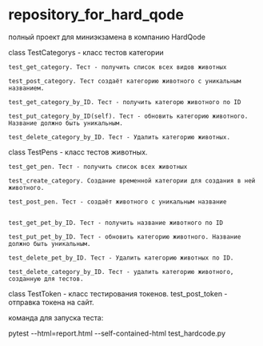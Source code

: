 # repository_for_hard_qode
полный проект для миниэкзамена в компанию HardQode





class TestCategorys - класс тестов категории

    test_get_category. Тест - получить список всех видов животных

    test_post_category. Тест создаёт категорию животного с уникальным названием.

    test_get_category_by_ID. Тест - получить категорю животного по ID

    test_put_category_by_ID(self). Тест - обновить категорию животного. Название должно быть уникальным.
        
    test_delete_category_by_ID. Тест - Удалить категорию животных.
        

class TestPens - класс тестов животных.

    test_get_pen. Тест - получить список всех животных

    test_create_category. Создание временной категории для создания в ней животного.
        
    test_post_pen. Тест - создаёт животного с уникальным название


    test_get_pet_by_ID. Тест - получить название животного по ID
    
    test_put_pet_by_ID. Тест - обновить категорию животного. Название должно быть уникальным.
        
    test_delete_pet_by_ID. Тест - Удалить категорию животных по ID.
        
    test_delete_category_by_ID. Тест - удалить категорию животного, созданную для тестов.
       

class TestToken - класс тестирования токенов.
    test_post_token - отправка токена на сайт. 
       

команда для запуска теста:

  pytest --html=report.html --self-contained-html test_hardcode.py